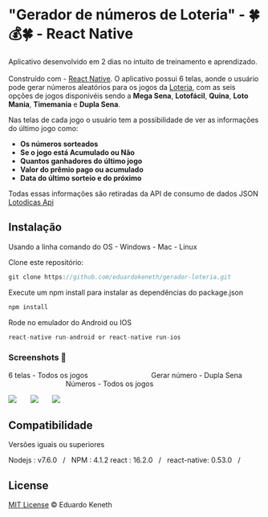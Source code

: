# "Gerador de números de Loteria" - 🍀💰🍀 -  React Native

Aplicativo desenvolvido em 2 dias no intuito de treinamento e aprendizado.<br><br> Construído com - [React Native](https://facebook.github.io/react-native/). O aplicativo possui 6 telas, aonde o usuário pode gerar números aleatórios para os jogos da [Loteria](http://www.loterias.caixa.gov.br/wps/portal/loterias), com as seis opções de jogos disponivéis sendo a **Mega Sena**, **Lotofácil**, **Quina**, **Loto Mania**, **Timemania** e **Dupla Sena**.

Nas telas de cada jogo o usuário tem a possibilidade de ver as informações do último jogo como:

* **Os números sorteados**
* **Se o jogo está Acumulado ou Não**
* **Quantos ganhadores do último jogo**
* **Valor do prêmio pago ou acumulado**
* **Data do último sorteio e do próximo**

Todas essas informações são retiradas da API de consumo de dados JSON [Lotodicas Api](https://www.lotodicas.com.br/api)

## Instalação

Usando a linha comando do OS - Windows - Mac - Linux

Clone este repositório:
```js
git clone https://github.com/eduardokeneth/gerador-loteria.git
```

Execute um npm install para instalar as dependências do package.json
```js
npm install
```

Rode no emulador do Android ou IOS
```js
react-native run-android or react-native run-ios
```

### Screenshots 📱

6 telas - Todos os jogos &nbsp;&nbsp;&nbsp;&nbsp;&nbsp;&nbsp;&nbsp;&nbsp;&nbsp;&nbsp;&nbsp;&nbsp;&nbsp;&nbsp;&nbsp;&nbsp;&nbsp;&nbsp;&nbsp;&nbsp;&nbsp;&nbsp;&nbsp;&nbsp;&nbsp;&nbsp;&nbsp;&nbsp;&nbsp;&nbsp; Gerar número - Dupla Sena &nbsp;&nbsp;&nbsp;&nbsp;&nbsp;&nbsp;&nbsp;&nbsp;&nbsp;&nbsp;&nbsp;&nbsp;&nbsp;&nbsp;&nbsp;&nbsp;&nbsp;&nbsp;&nbsp;&nbsp;&nbsp;&nbsp;&nbsp;&nbsp;&nbsp;&nbsp;&nbsp;&nbsp; Números - Todos os jogos

![](https://media.giphy.com/media/7T2ypO6vuBrYdVxIkr/giphy.gif) &nbsp;&nbsp;&nbsp;&nbsp;&nbsp; ![](https://media.giphy.com/media/Scmd3UU4Bzt3Lt1tMs/giphy.gif) &nbsp;&nbsp;&nbsp;&nbsp;&nbsp; ![](https://media.giphy.com/media/cYRdmWmdRUu1e9pduA/giphy.gif)

## Compatibilidade
Versões iguais ou superiores

Nodejs : v7.6.0 &nbsp;&nbsp;/&nbsp;&nbsp; NPM : 4.1.2
react : 16.2.0 &nbsp;&nbsp;/&nbsp;&nbsp; react-native: 0.53.0 &nbsp;&nbsp;/&nbsp;&nbsp;

License
--------

[MIT License](https://github.com/eduardokeneth/gerador-loteria/blob/master/LICENSE.md) © Eduardo Keneth
